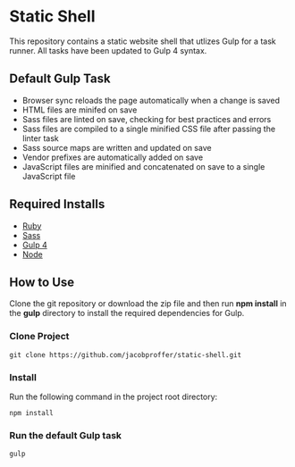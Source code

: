 # Static Shell

This repository contains a static website shell that utlizes Gulp for a task runner. All tasks have been updated to Gulp 4 syntax.

## Default Gulp Task

+ Browser sync reloads the page automatically when a change is saved
+ HTML files are minifed on save
+ Sass files are linted on save, checking for best practices and errors
+ Sass files are compiled to a single minified CSS file after passing the linter task
+ Sass source maps are written and updated on save
+ Vendor prefixes are automatically added on save
+ JavaScript files are minified and concatenated on save to a single JavaScript file

## Required Installs

+ [Ruby](https://www.ruby-lang.org/en/)
+ [Sass](http://sass-lang.com/)
+ [Gulp 4](http://gulpjs.com/)
+ [Node](https://nodejs.org/en/)

## How to Use

Clone the git repository or download the zip file and then run **npm install** in the **gulp** directory to install the required dependencies for Gulp.

### Clone Project

    git clone https://github.com/jacobproffer/static-shell.git

### Install

Run the following command in the project root directory:

    npm install

### Run the default Gulp task

    gulp
